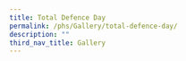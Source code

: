 ```yaml
---
title: Total Defence Day
permalink: /phs/Gallery/total-defence-day/
description: ""
third_nav_title: Gallery
---
```

